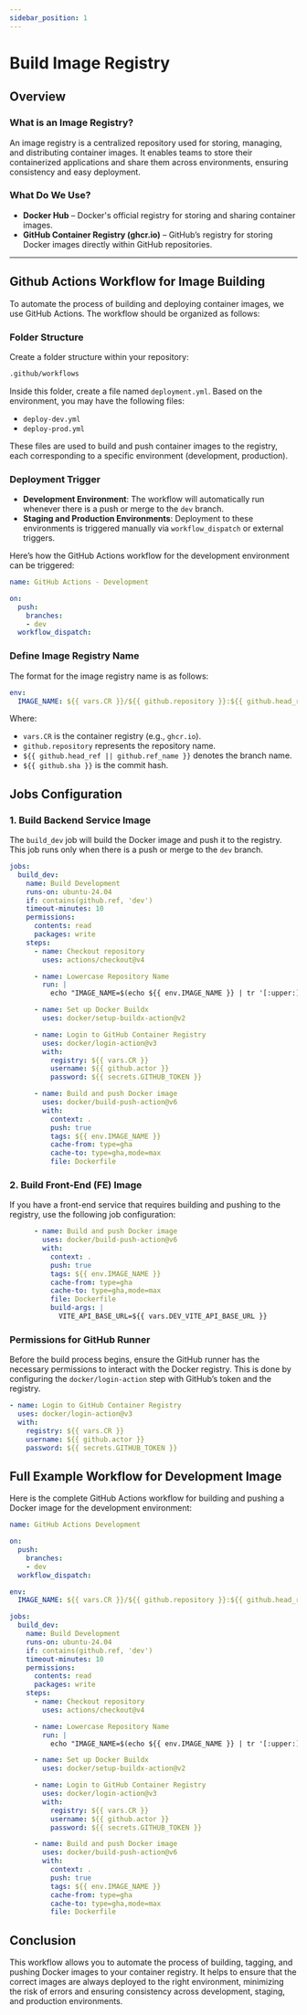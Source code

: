 ```yaml
---
sidebar_position: 1
---
```


# Build Image Registry

## Overview

### What is an Image Registry?

An image registry is a centralized repository used for storing, managing, and distributing container images. It enables teams to store their containerized applications and share them across environments, ensuring consistency and easy deployment.

### What Do We Use?

- **Docker Hub** – Docker's official registry for storing and sharing container images.
- **GitHub Container Registry (ghcr.io)** – GitHub’s registry for storing Docker images directly within GitHub repositories.

---

## Github Actions Workflow for Image Building

To automate the process of building and deploying container images, we use GitHub Actions. The workflow should be organized as follows:

### Folder Structure

Create a folder structure within your repository:
```bash
.github/workflows
```

Inside this folder, create a file named `deployment.yml`. Based on the environment, you may have the following files:
- `deploy-dev.yml`
- `deploy-prod.yml`

These files are used to build and push container images to the registry, each corresponding to a specific environment (development, production).

### Deployment Trigger

- **Development Environment**: The workflow will automatically run whenever there is a push or merge to the `dev` branch.
- **Staging and Production Environments**: Deployment to these environments is triggered manually via `workflow_dispatch` or external triggers.

Here’s how the GitHub Actions workflow for the development environment can be triggered:

```yaml
name: GitHub Actions - Development

on:
  push:
    branches:
    - dev
  workflow_dispatch:
```

### Define Image Registry Name

The format for the image registry name is as follows:

```yaml
env:
  IMAGE_NAME: ${{ vars.CR }}/${{ github.repository }}:${{ github.head_ref || github.ref_name }}-${{ github.sha }}
```

Where:
- `vars.CR` is the container registry (e.g., `ghcr.io`).
- `github.repository` represents the repository name.
- `${{ github.head_ref || github.ref_name }}` denotes the branch name.
- `${{ github.sha }}` is the commit hash.


## Jobs Configuration

### 1. Build Backend Service Image

The `build_dev` job will build the Docker image and push it to the registry. This job runs only when there is a push or merge to the `dev` branch.

```yaml
jobs:
  build_dev:
    name: Build Development
    runs-on: ubuntu-24.04
    if: contains(github.ref, 'dev')
    timeout-minutes: 10
    permissions:
      contents: read
      packages: write
    steps:
      - name: Checkout repository
        uses: actions/checkout@v4

      - name: Lowercase Repository Name
        run: |
          echo "IMAGE_NAME=$(echo ${{ env.IMAGE_NAME }} | tr '[:upper:]' '[:lower:]')" >> $GITHUB_ENV

      - name: Set up Docker Buildx
        uses: docker/setup-buildx-action@v2

      - name: Login to GitHub Container Registry
        uses: docker/login-action@v3
        with:
          registry: ${{ vars.CR }}
          username: ${{ github.actor }}
          password: ${{ secrets.GITHUB_TOKEN }}

      - name: Build and push Docker image
        uses: docker/build-push-action@v6
        with:
          context: .
          push: true
          tags: ${{ env.IMAGE_NAME }}
          cache-from: type=gha
          cache-to: type=gha,mode=max
          file: Dockerfile
```

### 2. Build Front-End (FE) Image

If you have a front-end service that requires building and pushing to the registry, use the following job configuration:

```yaml
      - name: Build and push Docker image
        uses: docker/build-push-action@v6
        with:
          context: .
          push: true
          tags: ${{ env.IMAGE_NAME }}
          cache-from: type=gha
          cache-to: type=gha,mode=max
          file: Dockerfile
          build-args: |
            VITE_API_BASE_URL=${{ vars.DEV_VITE_API_BASE_URL }}
```

### Permissions for GitHub Runner

Before the build process begins, ensure the GitHub runner has the necessary permissions to interact with the Docker registry. This is done by configuring the `docker/login-action` step with GitHub’s token and the registry.

```yaml
- name: Login to GitHub Container Registry
  uses: docker/login-action@v3
  with:
    registry: ${{ vars.CR }}
    username: ${{ github.actor }}
    password: ${{ secrets.GITHUB_TOKEN }}
```


## Full Example Workflow for Development Image

Here is the complete GitHub Actions workflow for building and pushing a Docker image for the development environment:

```yaml
name: GitHub Actions Development

on:
  push:
    branches:
    - dev
  workflow_dispatch:

env:
  IMAGE_NAME: ${{ vars.CR }}/${{ github.repository }}:${{ github.head_ref || github.ref_name }}-${{ github.sha }}

jobs:
  build_dev:
    name: Build Development
    runs-on: ubuntu-24.04
    if: contains(github.ref, 'dev')
    timeout-minutes: 10
    permissions:
      contents: read
      packages: write
    steps:
      - name: Checkout repository
        uses: actions/checkout@v4

      - name: Lowercase Repository Name
        run: |
          echo "IMAGE_NAME=$(echo ${{ env.IMAGE_NAME }} | tr '[:upper:]' '[:lower:]')" >> $GITHUB_ENV

      - name: Set up Docker Buildx
        uses: docker/setup-buildx-action@v2

      - name: Login to GitHub Container Registry
        uses: docker/login-action@v3
        with:
          registry: ${{ vars.CR }}
          username: ${{ github.actor }}
          password: ${{ secrets.GITHUB_TOKEN }}

      - name: Build and push Docker image
        uses: docker/build-push-action@v6
        with:
          context: .
          push: true
          tags: ${{ env.IMAGE_NAME }}
          cache-from: type=gha
          cache-to: type=gha,mode=max
          file: Dockerfile
```

## Conclusion

This workflow allows you to automate the process of building, tagging, and pushing Docker images to your container registry. It helps to ensure that the correct images are always deployed to the right environment, minimizing the risk of errors and ensuring consistency across development, staging, and production environments.